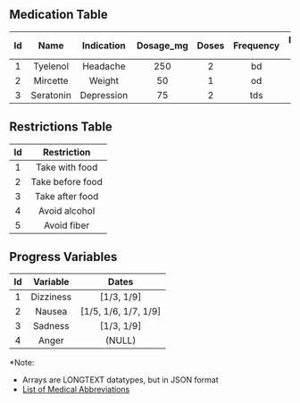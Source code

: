 ## Medication Table

|**Id** | **Name** | **Indication** | **Dosage_mg** | **Doses** | **Frequency** | **Remaining Doses** | **Restrictions** | **Progress Variables** |
|:---:|:---:|:---:|:---:|:---:|:---:|:---:|:---:|:---:|
| 1 | Tyelenol | Headache | 250 | 2  | bd | 10 | [1,4] | [2, 4] |
| 2 | Mircette | Weight | 50 | 1 | od | 28 | [3] | [1, 2, 3] |
| 3 | Seratonin | Depression| 75 | 2  |  tds | 45 | [1, 5] | [3] |

## Restrictions Table

| **Id** | **Restriction**|
|:--------:|:---------------:|
|1| Take with food |
|2| Take before food |
|3| Take after food |
|4| Avoid alcohol |
|5| Avoid fiber |

## Progress Variables

| **Id** | **Variable**| **Dates**|
|:--------:|:---------------:|:---------:|
|1| Dizziness | [1/3, 1/9] |
|2| Nausea | [1/5, 1/6, 1/7, 1/9] |
|3| Sadness | [1/3, 1/9] |
|4| Anger | (NULL) |

*Note:
- Arrays are LONGTEXT datatypes, but in JSON format
- [List of Medical Abbreviations](https://en.wikipedia.org/wiki/List_of_medical_abbreviations:_Latin_abbreviations)
